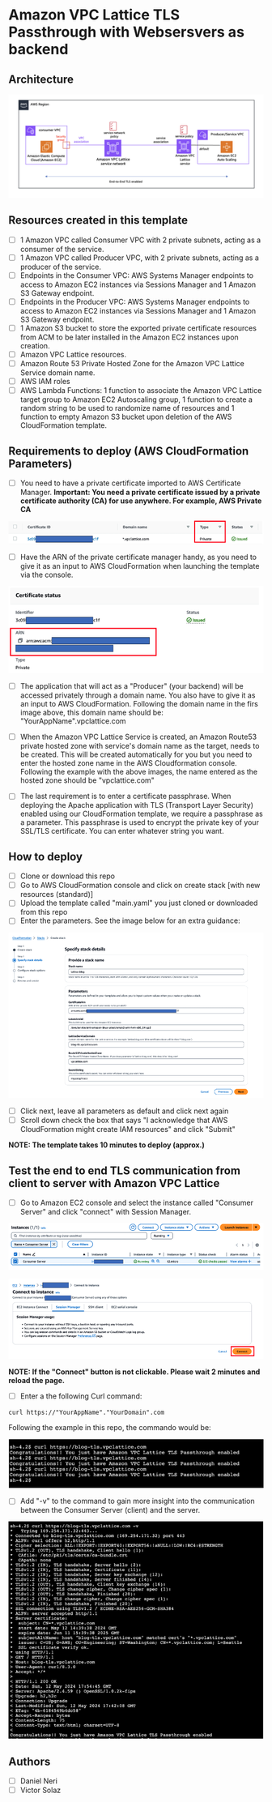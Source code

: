 # Amazon VPC Lattice TLS Passthrough with Websersvers as backend

## Architecture

![Architecture](images/arch.png)

## Resources created in this template
- [ ] 1 Amazon VPC called Consumer VPC with 2 private subnets, acting as a consumer of the service.
- [ ] 1 Amazon VPC called Producer VPC, with 2 private subnets, acting as a producer of the service.
- [ ] Endpoints in the Consumer VPC: AWS Systems Manager endpoints to access to Amazon EC2 instances via Sessions Manager and 1 Amazon S3 Gateway endpoint. 
- [ ] Endpoints in the Producer VPC: AWS Systems Manager endpoints to access to Amazon EC2 instances via Sessions Manager and 1 Amazon S3 Gateway endpoint.
- [ ] 1 Amazon S3 bucket to store the exported private certificate resources from ACM to be later installed in the Amazon EC2 instances upon creation.
- [ ] Amazon VPC Lattice resources.
- [ ] Amazon Route 53 Private Hosted Zone for the Amazon VPC Lattice Service domain name.
- [ ] AWS IAM roles
- [ ] AWS Lambda Functions: 1 function to associate the Amazon VPC Lattice target group to Amazon EC2 Autoscaling group, 1 function to create a random string to be used to randomize name of resources and 1 function to empty Amazon S3 bucket upon deletion of the AWS CloudFormation template.

## Requirements to deploy (AWS CloudFormation Parameters)

- [ ] You need to have a private certificate imported to AWS Certificate Manager. **Important: You need a private certificate issued by a private certificate authority (CA) for use anywhere. For example, AWS Private CA**

![Private ACM](images/acm.png)

- [ ] Have the ARN of the private certificate manager handy, as you need to give it as an input to AWS CloudFormation when launching the template via the console.

![Certificate ARN](images/certificate-arn.png)

- [ ] The application that will act as a "Producer" (your backend) will be accessed privately through a domain name. You also have to give it as an input to AWS CloudFormation. Following the domain name in the firs image above, this domain name should be: "YourAppName".vpclattice.com

- [ ] When the Amazon VPC Lattice Service is created, an Amazon Route53 private hosted zone with service's domain name as the target, needs to be created. This will be created automatically for you but you need to enter the hosted zone name in the AWS Cloudformation console. Following the example with the above images, the name entered as the hosted zone should be "vpclattice.com"

- [ ] The last requirement is to enter a certificate passphrase. When deploying the Apache application with TLS (Transport Layer Security) enabled using our CloudFormation template, we require a passphrase as a parameter. This passphrase is used to encrypt the private key of your SSL/TLS certificate. You can enter whatever string you want.

## How to deploy

- [ ] Clone or download this repo
- [ ] Go to AWS CloudFormation console and click on create stack [with new resources (standard)]
- [ ] Upload the template called "main.yaml" you just cloned or downloaded from this repo
- [ ] Enter the parameters. See the image below for an extra guidance:

![Parameters CFN](images/parameters.png)

- [ ] Click next, leave all parameters as default and click next again
- [ ] Scroll down check the box that says "I acknowledge that AWS CloudFormation might create IAM resources" and click "Submit"

**NOTE: The template takes 10 minutes to deploy (approx.)**

## Test the end to end TLS communication from client to server with Amazon VPC Lattice

- [ ] Go to Amazon EC2 console and select the instance called "Consumer Server" and click "connect" with Session Manager. 

![EC2 Connect](images/ec2-connect.png)

![EC2 Connect2](images/ec2-connect2.png)

**NOTE: If the "Connect" button is not clickable. Please wait 2 minutes and reload the page.**

- [ ] Enter a the following Curl command: 
```
curl https://"YourAppName"."YourDomain".com
```
Following the example in this repo, the commando would be: 

![Command1](images/command1.png)

- [ ] Add "-v" to the command to gain more insight into the communication between the Consumer Server (client) and the server.

![Command2](images/command2.png)

## Authors
- [ ] Daniel Neri
- [ ] Victor Solaz
